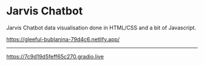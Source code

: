 Jarvis Chatbot
===================
Jarvis Chatbot data visualisation done in HTML/CSS and a bit of Javascript.

https://gleeful-bublanina-79d4c6.netlify.app/
____________________
https://7c9d19d5feff65c270.gradio.live
